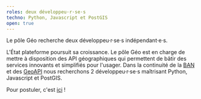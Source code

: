```yaml
---
roles: deux développeu·r·se·s
techno: Python, Javascript et PostGIS
open: true
---
```


Le pôle Géo recherche deux développeu·r·se·s indépendant·e·s.

<!--more-->

L'État plateforme poursuit sa croissance. Le pôle Géo est en charge de mettre à disposition des API géographiques qui permettent de bâtir des services innovants et simplifiés pour l'usager. Dans la continuité de la [BAN](http://adresse.data.gouv.fr) et des [GeoAPI](https://api.gouv.fr/api/geoapi.html) nous recherchons 2 développeu·r·se·s maîtrisant Python, Javascript et PostGIS.

Pour postuler, c'est [ici](mailto:recrutement@beta.gouv.fr) !
